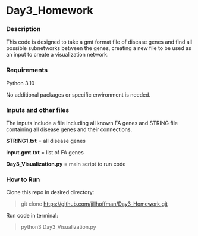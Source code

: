 # Day3_Homework

### Description
This code is designed to take a gmt format file of disease genes and find all possible subnetworks between the genes, creating a new file to be used as an input to create a visualization network.

### Requirements
Python 3.10

No additional packages or specific environment is needed.

### Inputs and other files
The inputs include a file including all known FA genes and STRING file containing all disease genes and their connections.

**STRING1.txt** = all disease genes

**input.gmt.txt** = list of FA genes

**Day3_Visualization.py** = main script to run code

### How to Run
Clone this repo in desired directory:

>git clone https://github.com/jillhoffman/Day3_Homework.git

Run code in terminal:

>python3 Day3_Visualization.py

